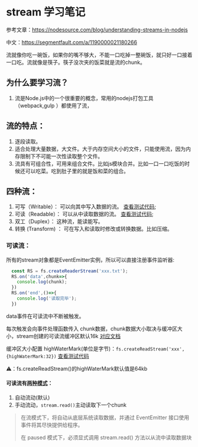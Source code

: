 # stream 学习笔记

参考文章：https://nodesource.com/blog/understanding-streams-in-nodejs

中文：https://segmentfault.com/a/1190000021180266


流就像你吃一碗饭，如果你的嘴不够大，不能一口吃掉一整碗饭，就只好一口接着一口吃。流就像是筷子。筷子没次夹的饭菜就是流的chunk。


## 为什么要学习流？

  1. 流是Node.js中的一个很重要的概念，常用的nodejs打包工具（webpack,gulp ）都使用了流，


## 流的特点：

  1. 逐段读取。
  2. 适合处理大量数据，大文件。大于内存空间大小的文件，只能使用流，因为内存限制下不可能一次性读取整个文件。
  3. 流具有可组合性，可用来组合文件。比如js模块合并。比如一口一口吃饭的时候还可以吃菜。吃到肚子里的就是饭和菜的组合。




## 四种流：
  1. 可写（Writable）： 可以向其中写入数据的流。 [查看测试代码](../demo/streamDemo1.js);
  2. 可读（Readable）： 可以从中读取数据的流。 [查看测试代码](../demo/streamDemo2.js);
  3. 双工（Duplex）： 这种流，能读能写。
  4. 转换 (Transform) ： 可在写入和读取时修改或转换数据。比如压缩。



### 可读流：

  所有的stream对象都是EventEmitter实例，所以可以直接注册事件监听器:
```javascript
  const RS = fs.createReaderStream('xxx.txt');
  RS.on('data',chunk=>{
    console.log(chunk);
  })
  RS.on('end',()=>{
    console.log('读取完毕');
  })
```

  data事件在可读流中不断被触发。
  
  每次触发会向事件处理函数传入 chunk数据，chunk数据大小取决与缓冲区大小，stream创建的可读流缓冲区默认16k [对应文档](http://nodejs.cn/api/stream.html#stream_implementing_a_readable_stream)
  
  缓冲区大小配置 highWaterMark(单位是字节)：```fs.createReadStream('xxx',{highWaterMark:32})```  [查看测试代码](../demo/streamDemo3.js)

  ⚠️：fs.createReadStream()的highWaterMark默认值是64kb


#### 可读流有[两种模式](http://nodejs.cn/api/stream.html#stream_two_reading_modes)：
  1. 自动流动(默认)
  2. 手动流动，```stream.read()```主动读取下一个chunk 

>在流模式下，将自动从底层系统读取数据，并通过 EventEmitter 接口使用事件将其尽快提供给程序。
>
>在 paused 模式下，必须显式调用 stream.read() 方法以从流中读取数据块
